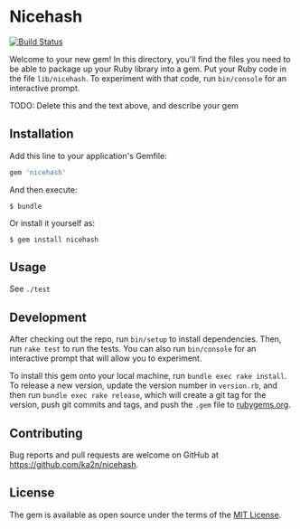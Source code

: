 # Nicehash

[![Build Status](https://travis-ci.org/ka2n/nicehash-ruby.svg?branch=master)](https://travis-ci.org/ka2n/nicehash-ruby)

Welcome to your new gem! In this directory, you'll find the files you need to be able to package up your Ruby library into a gem. Put your Ruby code in the file `lib/nicehash`. To experiment with that code, run `bin/console` for an interactive prompt.

TODO: Delete this and the text above, and describe your gem

## Installation

Add this line to your application's Gemfile:

```ruby
gem 'nicehash'
```

And then execute:

    $ bundle

Or install it yourself as:

    $ gem install nicehash

## Usage

See `./test`

## Development

After checking out the repo, run `bin/setup` to install dependencies. Then, run `rake test` to run the tests. You can also run `bin/console` for an interactive prompt that will allow you to experiment.

To install this gem onto your local machine, run `bundle exec rake install`. To release a new version, update the version number in `version.rb`, and then run `bundle exec rake release`, which will create a git tag for the version, push git commits and tags, and push the `.gem` file to [rubygems.org](https://rubygems.org).

## Contributing

Bug reports and pull requests are welcome on GitHub at https://github.com/ka2n/nicehash.

## License

The gem is available as open source under the terms of the [MIT License](https://opensource.org/licenses/MIT).
